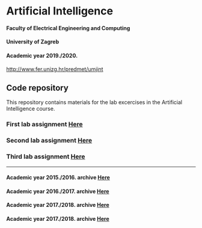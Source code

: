 # Artificial Intelligence
#### Faculty of Electrical Engineering and Computing
#### University of Zagreb
#### Academic year 2019./2020.
http://www.fer.unizg.hr/predmet/umjint

## Code repository
This repository contains materials for the lab excercises in the Artificial Intelligence course.

### First lab assignment [Here](lab1/)

### Second lab assignment [Here](lab2/)

### Third lab assignment [Here](lab3/)

---------------------------------------------------------------------------------------------

#### Academic year 2015./2016. archive [Here](AY2015-16/)

#### Academic year 2016./2017. archive [Here](AY2016-17/)

#### Academic year 2017./2018. archive [Here](AY2017-18/)

#### Academic year 2017./2018. archive [Here](AY2018-19/)

